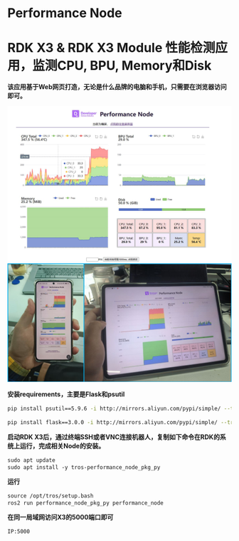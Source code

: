 # Performance Node

# RDK X3 & RDK X3 Module 性能检测应用，监测CPU, BPU, Memory和Disk

**该应用基于Web网页打造，无论是什么品牌的电脑和手机，只需要在浏览器访问即可。**

<img src=".\doc\desktop_demo.jpg" alt="desktop_demo" style="zoom:70%;" />

<img src=".\doc\mult_device.jpg" alt="mult_device" style="zoom:70%;" />

**安装requirements，主要是Flask和psutil**

```bash
pip install psutil==5.9.6 -i http://mirrors.aliyun.com/pypi/simple/ --trusted-host mirrors.aliyun.com
```
```bash
pip install flask==3.0.0 -i http://mirrors.aliyun.com/pypi/simple/ --trusted-host mirrors.aliyun.com
```

**启动RDK X3后，通过终端SSH或者VNC连接机器人，复制如下命令在RDK的系统上运行，完成相关Node的安装。**

```
sudo apt update
sudo apt install -y tros-performance_node_pkg_py
```

**运行**

```
source /opt/tros/setup.bash
ros2 run performance_node_pkg_py performance_node
```

**在同一局域网访问X3的5000端口即可**

```bash
IP:5000
```



